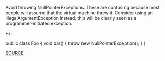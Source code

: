 Avoid throwing NullPointerExceptions. These are confusing because most people will assume that the virtual machine threw it. Consider using an IllegalArgumentException instead; this will be clearly seen as a programmer-initiated exception.

Ex:
  
public class Foo {
  void bar() {
    throw new NullPointerException();
  }
}

[SOURCE](https://pmd.github.io/pmd-5.3.3/pmd-java/rules/java/strictexception.html#AvoidThrowingNullPointerException)
